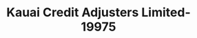 ---
f_zip-code: 96766
f_state-code: HI
title: Kauai Credit Adjusters Limited-19975
f_phone: 808-245-4094
f_city-only: Lihue
f_address: 2984 Ewalu Street Suite D Lihue
f_location-unique-id: '19975'
slug: kauai-credit-adjusters-limited-19975
updated-on: '2024-05-30T13:46:58.046Z'
created-on: '2024-05-30T13:36:59.803Z'
published-on: '2024-05-30T13:54:32.469Z'
f_city-state: cms/city/lihue-hi.md
f_company: cms/company/kauai-credit-adjusters-limited.md
f_state: cms/state/hawaii.md
layout: '[payday-loan].html'
tags: payday-loan
---